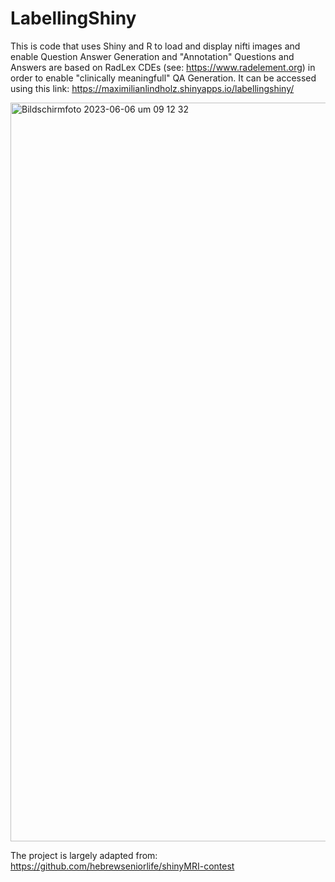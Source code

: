 # LabellingShiny
This is code that uses Shiny and R to load and display nifti images and enable Question Answer Generation and "Annotation" 
Questions and Answers are based on RadLex CDEs (see: https://www.radelement.org) in order to enable "clinically meaningfull" QA Generation.
It can be accessed using this link: https://maximilianlindholz.shinyapps.io/labellingshiny/

<img width="1182" alt="Bildschirmfoto 2023-06-06 um 09 12 32" src="https://github.com/MaximilianLindholz/LabellingShiny/assets/63144815/81e524ea-da3e-4ad6-a7cd-4b0974924988">


The project is largely adapted from: https://github.com/hebrewseniorlife/shinyMRI-contest
